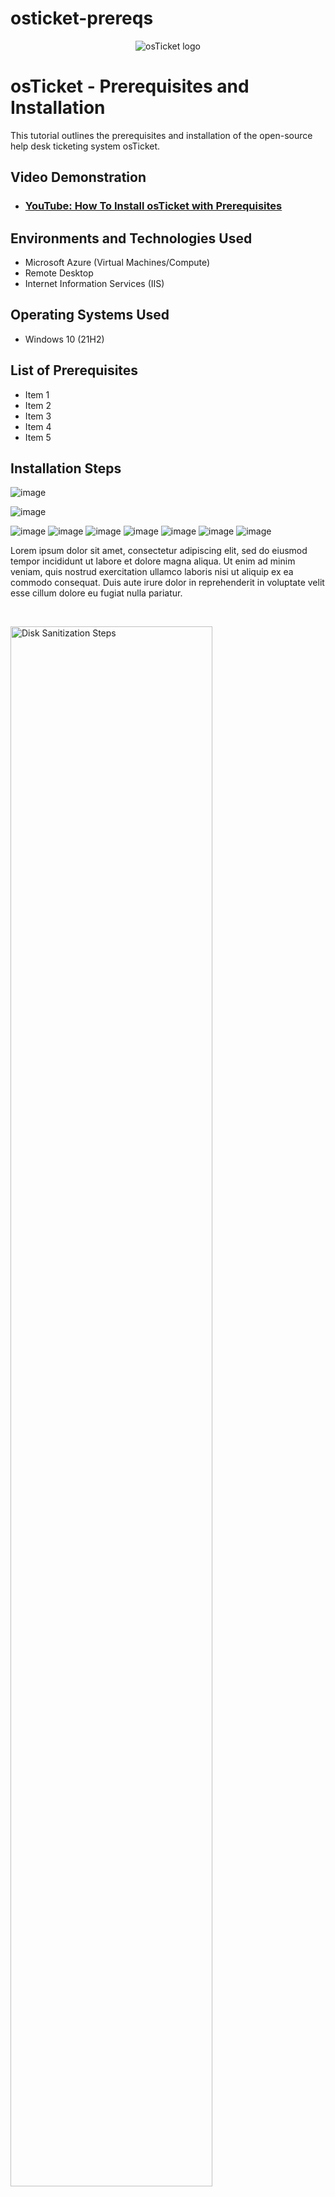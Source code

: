 # osticket-prereqs
<p align="center">
<img src="https://i.imgur.com/Clzj7Xs.png" alt="osTicket logo"/>
</p>

<h1>osTicket - Prerequisites and Installation</h1>
This tutorial outlines the prerequisites and installation of the open-source help desk ticketing system osTicket.<br />


<h2>Video Demonstration</h2>

- ### [YouTube: How To Install osTicket with Prerequisites](https://www.youtube.com)

<h2>Environments and Technologies Used</h2>

- Microsoft Azure (Virtual Machines/Compute)
- Remote Desktop
- Internet Information Services (IIS)

<h2>Operating Systems Used </h2>

- Windows 10</b> (21H2)

<h2>List of Prerequisites</h2>

- Item 1
- Item 2
- Item 3
- Item 4
- Item 5

<h2>Installation Steps</h2>

<p>

![image](https://github.com/bradgarton13/osticket-prereqs/assets/166873905/93f3386c-aa38-4ed2-9304-ce31d3893b82)


![image](https://github.com/bradgarton13/osticket-prereqs/assets/166873905/34cf3450-87c3-468d-a1b0-f262000c9a1f)

![image](https://github.com/bradgarton13/osticket-prereqs/assets/166873905/edc88ad4-3788-4310-bc81-cd6c3a9bfb34)
![image](https://github.com/bradgarton13/osticket-prereqs/assets/166873905/ab0b929d-9db1-4590-b24d-e74da7c6c371)
![image](https://github.com/bradgarton13/osticket-prereqs/assets/166873905/e749867a-9f37-4212-a99e-adbd433c049e)
![image](https://github.com/bradgarton13/osticket-prereqs/assets/166873905/5052d57e-7e8a-4508-b73c-478196c9d3f4)
![image](https://github.com/bradgarton13/osticket-prereqs/assets/166873905/f2ea15ed-9f07-4337-affa-4842c78a9411)
![image](https://github.com/bradgarton13/osticket-prereqs/assets/166873905/638abf5e-5ded-434c-8a29-0d2e568abf45)
![image](https://github.com/bradgarton13/osticket-prereqs/assets/166873905/ad885749-d541-4b15-b1de-9875c209e806)


</p>
<p>
Lorem ipsum dolor sit amet, consectetur adipiscing elit, sed do eiusmod tempor incididunt ut labore et dolore magna aliqua. Ut enim ad minim veniam, quis nostrud exercitation ullamco laboris nisi ut aliquip ex ea commodo consequat. Duis aute irure dolor in reprehenderit in voluptate velit esse cillum dolore eu fugiat nulla pariatur.
</p>
<br />

<p>
<img src="https://i.imgur.com/DJmEXEB.png" height="80%" width="80%" alt="Disk Sanitization Steps"/>
</p>
<p>
Lorem ipsum dolor sit amet, consectetur adipiscing elit, sed do eiusmod tempor incididunt ut labore et dolore magna aliqua. Ut enim ad minim veniam, quis nostrud exercitation ullamco laboris nisi ut aliquip ex ea commodo consequat. Duis aute irure dolor in reprehenderit in voluptate velit esse cillum dolore eu fugiat nulla pariatur.
</p>
<br />

<p>
<img src="https://i.imgur.com/DJmEXEB.png" height="80%" width="80%" alt="Disk Sanitization Steps"/>
</p>
<p>
Lorem ipsum dolor sit amet, consectetur adipiscing elit, sed do eiusmod tempor incididunt ut labore et dolore magna aliqua. Ut enim ad minim veniam, quis nostrud exercitation ullamco laboris nisi ut aliquip ex ea commodo consequat. Duis aute irure dolor in reprehenderit in voluptate velit esse cillum dolore eu fugiat nulla pariatur.
</p>
<br />
